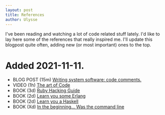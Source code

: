 ```yaml
---
layout: post
title: References
author: Ulysse
---
```


I've been reading and watching a lot of code related stuff
lately. I'd like to lay here some of the references that
really inspired me. I'll update this blogpost quite often,
adding new (or most important) ones to the top.


# Added 2021-11-11.

- BLOG POST (15m) [Writing system software: code comments.](http://antirez.com/news/124)
- VIDEO (1h) [The art of Code](https://www.youtube.com/watch?v=6avJHaC3C2U)
- BOOK (3d) [Ruby Hacking Guide](https://git.io/ruby-hacking)
- BOOK (2d) [Learn you some Erlang](https://learnyousomeerlang.com/)
- BOOK (2d) [Learn you a Haskell](http://learnyouahaskell.com/)
- BOOK (Xd) [In the beginning... Was the command line](https://booksvooks.com/fullbook/in-the-beginningwas-the-command-line-pdf-1.html?page=1)
